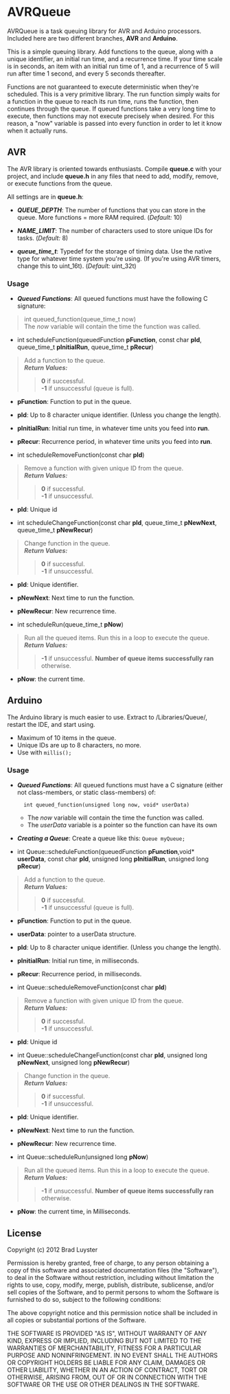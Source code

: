 AVRQueue
========

AVRQueue is a task queuing library for AVR and Arduino processors.  Included here are two different branches, **AVR** and **Arduino**.

This is a simple queuing library.  Add functions to the queue, along with a unique identifier, an initial run time, and a recurrence time.  If your time scale is in seconds, an item with an initial run time of 1, and a recurrence of 5 will run after time 1 second, and every 5 seconds thereafter.

Functions are not guaranteed to execute deterministic when they're scheduled.  This is a very primitive library.  The run function simply waits for a function in the queue to reach its run time, runs the function, then continues through the queue.  If queued functions take a very long time to execute, then functions may not execute precisely when desired.  For this reason, a "now" variable is passed into every function in order to let it know when it actually runs.

AVR
---

The AVR library is oriented towards enthusiasts.  Compile **queue.c** with your project, and include **queue.h** in any files that need to add, modify, remove, or execute functions from the queue.

All settings are in **queue.h**:

* ***QUEUE_DEPTH***:  The number of functions that you can store in the queue.  More functions = more RAM required. (_Default:_ 10)

* ***NAME_LIMIT***: The number of characters used to store unique IDs for tasks. (_Default:_ 8)

* ***queue_time_t***: Typedef for the storage of timing data.  Use the native type for whatever time system you're using. (If you're using AVR timers, change this to uint_16t). (_Default:_ uint_32t)

### Usage

* ***Queued Functions***: All queued functions must have the following C signature:
> int queued\_function(queue\_time\_t now)<br />
> The _now_ variable will contain the time the function was called.

* int scheduleFunction(queuedFunction **pFunction**, const char **pId**, queue\_time\_t **pInitialRun**, queue\_time\_t **pRecur**)
> Add a function to the queue.<br/>
> ***Return Values:***<br/>
>> **0** if successful.<br/>
>> **-1** if unsuccessful (queue is full).<br/>

 * **pFunction**: Function to put in the queue.
 * **pId**: Up to 8 character unique identifier. (Unless you change the length).
 * **pInitialRun**: Initial run time, in whatever time units you feed into **run**.
 * **pRecur**: Recurrence period, in whatever time units you feed into **run**.

* int scheduleRemoveFunction(const char **pId**)
> Remove a function with given unique ID from the queue.<br />
> ***Return Values:***<br/>
>> **0** if successful. <br/>
>> **-1** if unsuccessful.

 * **pId**: Unique id 

* int scheduleChangeFunction(const char **pId**, queue_time_t **pNewNext**, queue_time_t **pNewRecur**)
> Change function in the queue.<br/>
> ***Return Values:***<br/>
>> **0** if successful. <br/>
>> **-1** if unsuccessful.

 * **pId**: Unique identifier.
 * **pNewNext**: Next time to run the function.
 * **pNewRecur**: New recurrence time.

* int scheduleRun(queue_time_t **pNow**)
> Run all the queued items.  Run this in a loop to execute the queue.<br/>
> ***Return Values:***<br/>
>> **-1** if unsuccessful.
>> **Number of queue items successfully ran** otherwise.

 * **pNow**: the current time.

Arduino
-------

The Arduino library is much easier to use.  Extract to <Arduino Root>/Libraries/Queue/, restart the IDE, and start using.

* Maximum of 10 items in the queue.
* Unique IDs are up to 8 characters, no more.
* Use with ```millis();```

### Usage

* ***Queued Functions***: All queued functions must have a C signature (either not class-members, or static class-members) of:
	
		int queued_function(unsigned long now, void* userData)

	* The _now_ variable will contain the time the function was called.
	* The _userData_ variable is a pointer so the function can have its own 

* ***Creating a Queue***: Create a queue like this: ```Queue myQueue;```

* int Queue::scheduleFunction(queuedFunction **pFunction**,void* **userData**, const char **pId**, unsigned long **pInitialRun**, unsigned long **pRecur**)
> Add a function to the queue.<br/>
> ***Return Values:***<br/>
>> **0** if successful.<br/>
>> **-1** if unsuccessful (queue is full).<br/>

 * **pFunction**: Function to put in the queue.
 * **userData**: pointer to a userData structure.
 * **pId**: Up to 8 character unique identifier. (Unless you change the length).
 * **pInitialRun**: Initial run time, in milliseconds.
 * **pRecur**: Recurrence period, in milliseconds.

* int Queue::scheduleRemoveFunction(const char **pId**)
> Remove a function with given unique ID from the queue.<br />
> ***Return Values:***<br/>
>> **0** if successful. <br/>
>> **-1** if unsuccessful.

 * **pId**: Unique id 

* int Queue::scheduleChangeFunction(const char **pId**, unsigned long **pNewNext**, unsigned long **pNewRecur**)
> Change function in the queue.<br/>
> ***Return Values:***<br/>
>> **0** if successful. <br/>
>> **-1** if unsuccessful.

 * **pId**: Unique identifier.
 * **pNewNext**: Next time to run the function.
 * **pNewRecur**: New recurrence time.

* int Queue::scheduleRun(unsigned long **pNow**)
> Run all the queued items.  Run this in a loop to execute the queue.<br/>
> ***Return Values:***<br/>
>> **-1** if unsuccessful.
>> **Number of queue items successfully ran** otherwise.

 * **pNow**: the current time, in Milliseconds.

 License
 -------

 Copyright (c) 2012 Brad Luyster

Permission is hereby granted, free of charge, to any person obtaining a copy of this software and associated documentation files (the "Software"), to deal in the Software without restriction, including without limitation the rights to use, copy, modify, merge, publish, distribute, sublicense, and/or sell copies of the Software, and to permit persons to whom the Software is furnished to do so, subject to the following conditions:

The above copyright notice and this permission notice shall be included in all copies or substantial portions of the Software.

THE SOFTWARE IS PROVIDED "AS IS", WITHOUT WARRANTY OF ANY KIND, EXPRESS OR IMPLIED, INCLUDING BUT NOT LIMITED TO THE WARRANTIES OF MERCHANTABILITY, FITNESS FOR A PARTICULAR PURPOSE AND NONINFRINGEMENT. IN NO EVENT SHALL THE AUTHORS OR COPYRIGHT HOLDERS BE LIABLE FOR ANY CLAIM, DAMAGES OR OTHER LIABILITY, WHETHER IN AN ACTION OF CONTRACT, TORT OR OTHERWISE, ARISING FROM, OUT OF OR IN CONNECTION WITH THE SOFTWARE OR THE USE OR OTHER DEALINGS IN THE SOFTWARE.